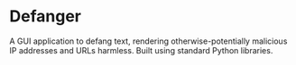 # Defanger
A GUI application to defang text, rendering otherwise-potentially malicious IP addresses and URLs harmless. Built using standard Python libraries.
